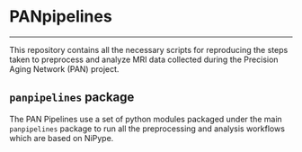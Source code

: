 # PANpipelines
---
This repository contains all the necessary scripts for reproducing the steps taken to preprocess and analyze MRI data collected during the Precision Aging Network (PAN) project.

## `panpipelines` package
The PAN Pipelines use a set of python modules packaged under the main `panpipelines` package to run all the preprocessing and analysis workflows which are based on NiPype. 